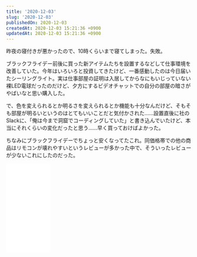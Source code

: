 ```yaml
---
title: '2020-12-03'
slug: '2020-12-03'
publishedOn: 2020-12-03
createdAt: 2020-12-03 15:21:36 +0900
updatedAt: 2020-12-03 15:21:36 +0900
---
```

昨夜の寝付きが悪かったので、10時くらいまで寝てしまった。失敗。

ブラックフライデー前後に買った新アイテムたちを設置するなどして仕事環境を改善していた。今年はいろいろと投資してきたけど、一番感動したのは今日届いたシーリングライト。実は仕事部屋の証明は入居してからなにもいじっていない裸LED電球だったのだけど、夕方にするビデオチャットでの自分の部屋の暗さがやばいなと思い購入した。

で、色を変えられるとか明るさを変えられるとか機能も十分なんだけど、そもそも部屋が明るいというのはとてもいいことだと気付かされた……設置直後に社のSlackに、「俺は今まで洞窟でコーディングしていた」と書き込んでいたけど、本当にそれくらいの変化だったと思う……早く買っておけばよかった。

ちなみにブラックフライデーでちょっと安くなってたこれ。同価格帯での他の商品はリモコンが壊れやすいというレビューが多かった中で、そういったレビューが少ないこれにしたのだった。

<iframe style="width:120px;height:240px;" marginwidth="0" marginheight="0" scrolling="no" frameborder="0" src="//rcm-fe.amazon-adsystem.com/e/cm?lt1=_blank&bc1=000000&IS2=1&bg1=FFFFFF&fc1=000000&lc1=0000FF&t=shucreamnet-22&language=ja_JP&o=9&p=8&l=as4&m=amazon&f=ifr&ref=as_ss_li_til&asins=B07F1V1FMM&linkId=d8ea12e8dddd19c5225e0f4ba179da4b"></iframe>
